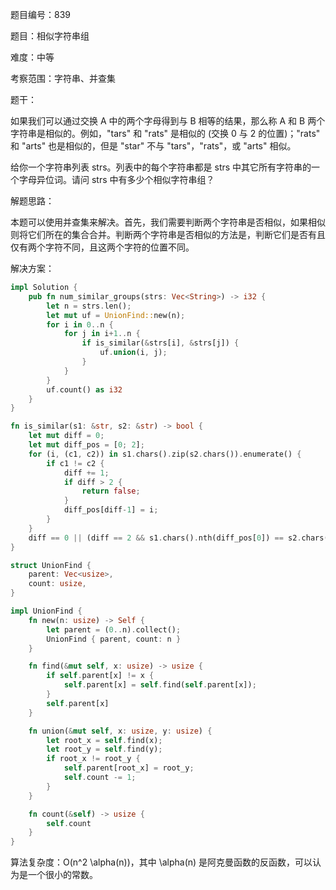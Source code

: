 题目编号：839

题目：相似字符串组

难度：中等

考察范围：字符串、并查集

题干：

如果我们可以通过交换 A 中的两个字母得到与 B 相等的结果，那么称 A 和 B 两个字符串是相似的。例如，"tars" 和 "rats" 是相似的 (交换 0 与 2 的位置)；"rats" 和 "arts" 也是相似的，但是 "star" 不与 "tars"，"rats"，或 "arts" 相似。

给你一个字符串列表 strs。列表中的每个字符串都是 strs 中其它所有字符串的一个字母异位词。请问 strs 中有多少个相似字符串组？

解题思路：

本题可以使用并查集来解决。首先，我们需要判断两个字符串是否相似，如果相似则将它们所在的集合合并。判断两个字符串是否相似的方法是，判断它们是否有且仅有两个字符不同，且这两个字符的位置不同。

解决方案：

```rust
impl Solution {
    pub fn num_similar_groups(strs: Vec<String>) -> i32 {
        let n = strs.len();
        let mut uf = UnionFind::new(n);
        for i in 0..n {
            for j in i+1..n {
                if is_similar(&strs[i], &strs[j]) {
                    uf.union(i, j);
                }
            }
        }
        uf.count() as i32
    }
}

fn is_similar(s1: &str, s2: &str) -> bool {
    let mut diff = 0;
    let mut diff_pos = [0; 2];
    for (i, (c1, c2)) in s1.chars().zip(s2.chars()).enumerate() {
        if c1 != c2 {
            diff += 1;
            if diff > 2 {
                return false;
            }
            diff_pos[diff-1] = i;
        }
    }
    diff == 0 || (diff == 2 && s1.chars().nth(diff_pos[0]) == s2.chars().nth(diff_pos[1]) && s1.chars().nth(diff_pos[1]) == s2.chars().nth(diff_pos[0]))
}

struct UnionFind {
    parent: Vec<usize>,
    count: usize,
}

impl UnionFind {
    fn new(n: usize) -> Self {
        let parent = (0..n).collect();
        UnionFind { parent, count: n }
    }

    fn find(&mut self, x: usize) -> usize {
        if self.parent[x] != x {
            self.parent[x] = self.find(self.parent[x]);
        }
        self.parent[x]
    }

    fn union(&mut self, x: usize, y: usize) {
        let root_x = self.find(x);
        let root_y = self.find(y);
        if root_x != root_y {
            self.parent[root_x] = root_y;
            self.count -= 1;
        }
    }

    fn count(&self) -> usize {
        self.count
    }
}
```

算法复杂度：O(n^2 \alpha(n))，其中 \alpha(n) 是阿克曼函数的反函数，可以认为是一个很小的常数。